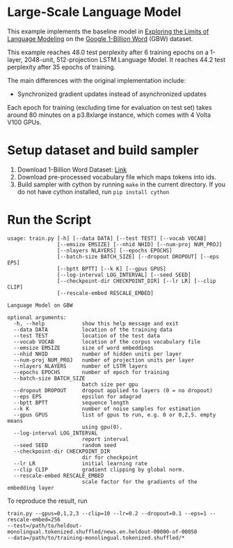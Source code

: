 # Large-Scale Language Model
This example implements the baseline model in
[Exploring the Limits of Language Modeling](https://arxiv.org/abs/1602.02410) on the
[Google 1-Billion Word](https://github.com/ciprian-chelba/1-billion-word-language-modeling-benchmark) (GBW) dataset.

This example reaches 48.0 test perplexity after 6 training epochs on a 1-layer, 2048-unit, 512-projection LSTM Language Model.
It reaches 44.2 test perplexity after 35 epochs of training.

The main differences with the original implementation include:
* Synchronized gradient updates instead of asynchronized updates

Each epoch for training (excluding time for evaluation on test set) takes around 80 minutes on a p3.8xlarge instance, which comes with 4 Volta V100 GPUs.

# Setup dataset and build sampler
1. Download 1-Billion Word Dataset: [Link](http://www.statmt.org/lm-benchmark/1-billion-word-language-modeling-benchmark-r13output.tar.gz)
2. Download pre-processed vocabulary file which maps tokens into ids.
3. Build sampler with cython by running `make` in the current directory. If you do not have cython installed, run `pip install cython`

# Run the Script
```
usage: train.py [-h] [--data DATA] [--test TEST] [--vocab VOCAB]
                [--emsize EMSIZE] [--nhid NHID] [--num-proj NUM_PROJ]
                [--nlayers NLAYERS] [--epochs EPOCHS]
                [--batch-size BATCH_SIZE] [--dropout DROPOUT] [--eps EPS]
                [--bptt BPTT] [--k K] [--gpus GPUS]
                [--log-interval LOG_INTERVAL] [--seed SEED]
                [--checkpoint-dir CHECKPOINT_DIR] [--lr LR] [--clip CLIP]
                [--rescale-embed RESCALE_EMBED]

Language Model on GBW

optional arguments:
  -h, --help            show this help message and exit
  --data DATA           location of the training data
  --test TEST           location of the test data
  --vocab VOCAB         location of the corpus vocabulary file
  --emsize EMSIZE       size of word embeddings
  --nhid NHID           number of hidden units per layer
  --num-proj NUM_PROJ   number of projection units per layer
  --nlayers NLAYERS     number of LSTM layers
  --epochs EPOCHS       number of epoch for training
  --batch-size BATCH_SIZE
                        batch size per gpu
  --dropout DROPOUT     dropout applied to layers (0 = no dropout)
  --eps EPS             epsilon for adagrad
  --bptt BPTT           sequence length
  --k K                 number of noise samples for estimation
  --gpus GPUS           list of gpus to run, e.g. 0 or 0,2,5. empty means
                        using gpu(0).
  --log-interval LOG_INTERVAL
                        report interval
  --seed SEED           random seed
  --checkpoint-dir CHECKPOINT_DIR
                        dir for checkpoint
  --lr LR               initial learning rate
  --clip CLIP           gradient clipping by global norm.
  --rescale-embed RESCALE_EMBED
                        scale factor for the gradients of the embedding layer
```

To reproduce the result, run
```
train.py --gpus=0,1,2,3 --clip=10 --lr=0.2 --dropout=0.1 --eps=1 --rescale-embed=256
--test=/path/to/heldout-monolingual.tokenized.shuffled/news.en.heldout-00000-of-00050
--data=/path/to/training-monolingual.tokenized.shuffled/*
```
